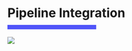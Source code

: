 <h1 style="margin-bottom: 10px"> Pipeline Integration </h1>
<div style="width: 200px; height: 10px; background-color: #5155f9"></div>
<br>

<img class="h-950 center" src="./assets/images/integration.png">

